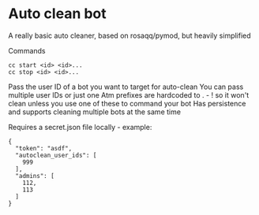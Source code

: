 # Auto clean bot

A really basic auto cleaner, based on rosaqq/pymod, but heavily simplified

Commands
```
cc start <id> <id>...
cc stop <id> <id>...
```
Pass the user ID of a bot you want to target for auto-clean
You can pass multiple user IDs or just one
Atm prefixes are hardcoded to . - ! so it won't clean unless you use one of these to command your bot
Has persistence and supports cleaning multiple bots at the same time

Requires a secret.json file locally - example:
```
{
  "token": "asdf",
  "autoclean_user_ids": [
    999
  ],
  "admins": [
    112,
    113
  ]
}
```